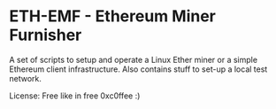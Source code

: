 ETH-EMF - Ethereum Miner Furnisher
==================================

A set of scripts to setup and operate a Linux Ether miner or a simple Ethereum client infrastructure. Also contains stuff to set-up a local test network.

License: 
Free like in free 0xc0ffee :)


